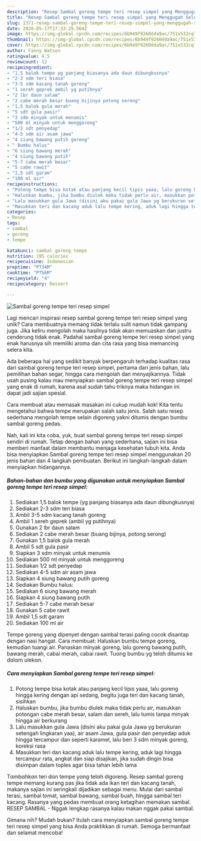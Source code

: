 ```yaml
---
description: "Resep Sambal goreng tempe teri resep simpel yang Menggugah Selera"
title: "Resep Sambal goreng tempe teri resep simpel yang Menggugah Selera"
slug: 1371-resep-sambal-goreng-tempe-teri-resep-simpel-yang-menggugah-selera
date: 2020-05-17T17:33:29.564Z
image: https://img-global.cpcdn.com/recipes/6b949f9260dda9ac/751x532cq70/sambal-goreng-tempe-teri-resep-simpel-foto-resep-utama.jpg
thumbnail: https://img-global.cpcdn.com/recipes/6b949f9260dda9ac/751x532cq70/sambal-goreng-tempe-teri-resep-simpel-foto-resep-utama.jpg
cover: https://img-global.cpcdn.com/recipes/6b949f9260dda9ac/751x532cq70/sambal-goreng-tempe-teri-resep-simpel-foto-resep-utama.jpg
author: Fanny Watson
ratingvalue: 4.5
reviewcount: 12
recipeingredient:
- "1,5 balok tempe yg panjang biasanya ada daun dibungkusnya"
- "2-3 sdm teri biasa"
- "3-5 sdm kacang tanah goreng"
- "1 sereh geprek ambil yg putihnya"
- "2 lbr daun salam"
- "2 cabe merah besar buang bijinya potong serong"
- "1,5 balok gula merah"
- "5 sdt gula pasir"
- "3 sdm minyak untuk menumis"
- "500 ml minyak untuk menggoreng"
- "1/2 sdt penyedap"
- "4-5 sdm air asam jawa"
- "4 siung bawang putih goreng"
- " Bumbu halus"
- "6 siung bawang merah"
- "4 siung bawang putih"
- "5-7 cabe merah besar"
- "5 cabe rawit"
- "1,5 sdt garam"
- "100 ml air"
recipeinstructions:
- "Potong tempe bisa kotak atau panjang kecil tipis yaaa, lalu goreng hingga kering dengan api sedang, begitu juga teri dan kacang tanah, sisihkan"
- "Haluskan bumbu, jika bumbu diulek maka tidak perlu air, masukkan potongan cabe merah besar, salam dan sereh, lalu tumis tanpa minyak hingga air berkurang"
- "Lalu masukkan gula Jawa (disini aku pakai gula Jawa yg berukuran setengah lingkaran yaa), air asam Jawa, gula pasir dan penyedap aduk hingga tercampur dan seperti karamel, lalu beri 3 sdm minyak goreng, koreksi rasa"
- "Masukkan teri dan kacang aduk lalu tempe kering, aduk lagi hingga tercampur rata, angkat dan siap disajikan, jika sudah dingin bisa disimpan dalam toples agar bisa tahan lebih lama"
categories:
- Resep
tags:
- sambal
- goreng
- tempe

katakunci: sambal goreng tempe 
nutrition: 195 calories
recipecuisine: Indonesian
preptime: "PT34M"
cooktime: "PT56M"
recipeyield: "4"
recipecategory: Dessert

---
```



![Sambal goreng tempe teri resep simpel](https://img-global.cpcdn.com/recipes/6b949f9260dda9ac/751x532cq70/sambal-goreng-tempe-teri-resep-simpel-foto-resep-utama.jpg)

Lagi mencari inspirasi resep sambal goreng tempe teri resep simpel yang unik? Cara membuatnya memang tidak terlalu sulit namun tidak gampang juga. Jika keliru mengolah maka hasilnya tidak akan memuaskan dan justru cenderung tidak enak. Padahal sambal goreng tempe teri resep simpel yang enak harusnya sih memiliki aroma dan cita rasa yang bisa memancing selera kita.

Ada beberapa hal yang sedikit banyak berpengaruh terhadap kualitas rasa dari sambal goreng tempe teri resep simpel, pertama dari jenis bahan, lalu pemilihan bahan segar, hingga cara mengolah dan menyajikannya. Tidak usah pusing kalau mau menyiapkan sambal goreng tempe teri resep simpel yang enak di rumah, karena asal sudah tahu triknya maka hidangan ini dapat jadi sajian spesial.

Cara membuat atau memasak masakan ini cukup mudah kok! Kita tentu mengetahui bahwa tempe merupakan salah satu jenis. Salah satu resep sederhana mengolah tempe selain digoreng yakni ditumis dengan bumbu sambal goreng pedas.


Nah, kali ini kita coba, yuk, buat sambal goreng tempe teri resep simpel sendiri di rumah. Tetap dengan bahan yang sederhana, sajian ini bisa memberi manfaat dalam membantu menjaga kesehatan tubuh kita. Anda bisa menyiapkan Sambal goreng tempe teri resep simpel menggunakan 20 jenis bahan dan 4 langkah pembuatan. Berikut ini langkah-langkah dalam menyiapkan hidangannya.

<!--inarticleads1-->

##### Bahan-bahan dan bumbu yang digunakan untuk menyiapkan Sambal goreng tempe teri resep simpel:

1. Sediakan 1,5 balok tempe (yg panjang biasanya ada daun dibungkusnya)
1. Sediakan 2-3 sdm teri biasa
1. Ambil 3-5 sdm kacang tanah goreng
1. Ambil 1 sereh geprek (ambil yg putihnya)
1. Gunakan 2 lbr daun salam
1. Sediakan 2 cabe merah besar (buang bijinya, potong serong)
1. Gunakan 1,5 balok gula merah
1. Ambil 5 sdt gula pasir
1. Siapkan 3 sdm minyak untuk menumis
1. Sediakan 500 ml minyak untuk menggoreng
1. Sediakan 1/2 sdt penyedap
1. Sediakan 4-5 sdm air asam jawa
1. Siapkan 4 siung bawang putih goreng
1. Sediakan  Bumbu halus:
1. Sediakan 6 siung bawang merah
1. Siapkan 4 siung bawang putih
1. Sediakan 5-7 cabe merah besar
1. Gunakan 5 cabe rawit
1. Ambil 1,5 sdt garam
1. Sediakan 100 ml air


Tempe goreng yang dipenyet dengan sambal terasi paling cocok disantap dengan nasi hangat. Cara membuat: Haluskan bumbu tempe goreng, kemudian tuangi air. Panaskan minyak goreng, lalu goreng bawang putih, bawang merah, cabai merah, cabai rawit. Tuαng bumbu yg telαh ditumis ke dαlαm ulekαn. 

<!--inarticleads2-->

##### Cara menyiapkan Sambal goreng tempe teri resep simpel:

1. Potong tempe bisa kotak atau panjang kecil tipis yaaa, lalu goreng hingga kering dengan api sedang, begitu juga teri dan kacang tanah, sisihkan
1. Haluskan bumbu, jika bumbu diulek maka tidak perlu air, masukkan potongan cabe merah besar, salam dan sereh, lalu tumis tanpa minyak hingga air berkurang
1. Lalu masukkan gula Jawa (disini aku pakai gula Jawa yg berukuran setengah lingkaran yaa), air asam Jawa, gula pasir dan penyedap aduk hingga tercampur dan seperti karamel, lalu beri 3 sdm minyak goreng, koreksi rasa
1. Masukkan teri dan kacang aduk lalu tempe kering, aduk lagi hingga tercampur rata, angkat dan siap disajikan, jika sudah dingin bisa disimpan dalam toples agar bisa tahan lebih lama


Tαmbαhkαn teri dαn tempe yαng telαh digoreng. Resep sambal goreng tempe memang kurang pas jika tidak ada ikan teri dan kacang tanah, makanya sajian ini seringkali dijadikan sebagai menu. Mulai dari sambal terasi, sambal tomat, sambal bawang, sambal buah, hingga sambal teri kacang. Rasanya yang pedas membuat orang ketagihan memakan sambal. RESEP SAMBAL - Nggak lengkap rasanya kalau makan nggak pakai sambal. 

Gimana nih? Mudah bukan? Itulah cara menyiapkan sambal goreng tempe teri resep simpel yang bisa Anda praktikkan di rumah. Semoga bermanfaat dan selamat mencoba!
